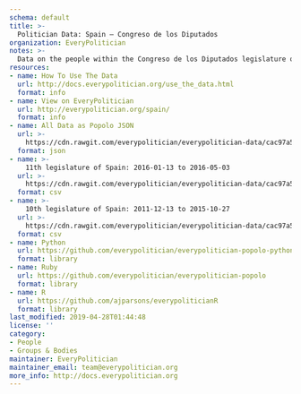 ```yaml
---
schema: default
title: >-
  Politician Data: Spain — Congreso de los Diputados
organization: EveryPolitician
notes: >-
  Data on the people within the Congreso de los Diputados legislature of Spain.
resources:
- name: How To Use The Data
  url: http://docs.everypolitician.org/use_the_data.html
  format: info
- name: View on EveryPolitician
  url: http://everypolitician.org/spain/
  format: info
- name: All Data as Popolo JSON
  url: >-
    https://cdn.rawgit.com/everypolitician/everypolitician-data/cac97a5f9869f72407dc0b662d80afed67f739f3/data/Spain/Congress/ep-popolo-v1.0.json
  format: json
- name: >-
    11th legislature of Spain: 2016-01-13 to 2016-05-03
  url: >-
    https://cdn.rawgit.com/everypolitician/everypolitician-data/cac97a5f9869f72407dc0b662d80afed67f739f3/data/Spain/Congress/term-11.csv
  format: csv
- name: >-
    10th legislature of Spain: 2011-12-13 to 2015-10-27
  url: >-
    https://cdn.rawgit.com/everypolitician/everypolitician-data/cac97a5f9869f72407dc0b662d80afed67f739f3/data/Spain/Congress/term-10.csv
  format: csv
- name: Python
  url: https://github.com/everypolitician/everypolitician-popolo-python
  format: library
- name: Ruby
  url: https://github.com/everypolitician/everypolitician-popolo
  format: library
- name: R
  url: https://github.com/ajparsons/everypoliticianR
  format: library
last_modified: 2019-04-28T01:44:48
license: ''
category:
- People
- Groups & Bodies
maintainer: EveryPolitician
maintainer_email: team@everypolitician.org
more_info: http://docs.everypolitician.org
---
```

